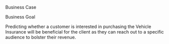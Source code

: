 
Business Case 

Business Goal

Predicting whether a customer is interested in purchasing the Vehicle Insurance will be beneficial for the client as they can reach out to a specific audience to bolster their revenue.

